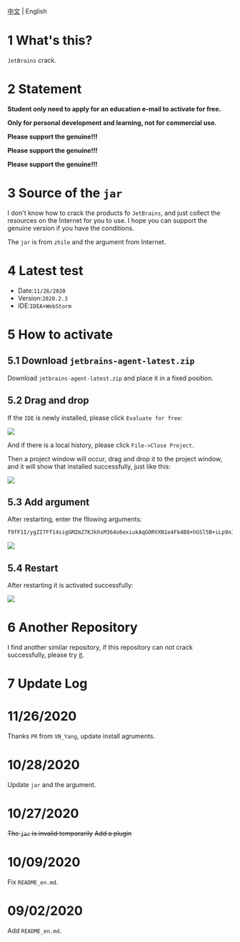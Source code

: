 [中文](https://github.com/2293736867/JetBrainsActivation/blob/master/README.md) | English

# 1 What's this?

`JetBrains` crack.

# 2 Statement

**Student only need to apply for an education e-mail to activate for free.**

**Only for personal development and learning, not for commercial use.**

**Please support the genuine!!!**

**Please support the genuine!!!**

**Please support the genuine!!!**

# 3 Source of the `jar`

I don't know how to crack the products fo `JetBrains`, and just collect the resources on the Internet for you to use. I hope you can support the genuine version if you have the conditions.

The `jar` is from `zhile` and the argument from Internet. 

# 4 Latest test

- Date:`11/26/2020`
- Version:`2020.2.3`
- IDE:`IDEA+WebStorm`

# 5 How to activate

## 5.1 Download `jetbrains-agent-latest.zip`

Download `jetbrains-agent-latest.zip` and place it in a fixed position.

## 5.2 Drag and drop

If the `IDE` is newly installed, please click `Evaluate for free`:

![](https://github.com/2293736867/JetBrainsActivation/blob/master/img/1.png)

And if there is a local history, please click `File->Close Project`.

Then a project window will occur, drag and drop it to the project window, and it will show that installed successfully, just like this:

![](https://github.com/2293736867/JetBrainsActivation/blob/master/img/2.png)

## 5.3 Add argument

After restarting, enter the fllowing arguments:

```bash
f9fF1I/ygZI7Ff14sigGMZmZ7KJkhsM364o6exiukAqGORVXN1e4Fk4B8+hGSl5B+iLp9nIA2pSNhNGlxnDgSV3xC85CGVvWY9SWa+ECeWhJZ1+hitDPCNw5lKaRBnxIKhAfQ3aJl4S5WmrOkfKoIuz3UXVoX7hZGxofqQtzfuc
```

![](https://github.com/2293736867/JetBrainsActivation/blob/master/img/3.png)

## 5.4 Restart

After restarting it is activated successfully:

![](https://github.com/2293736867/JetBrainsActivation/blob/master/img/4.png)

# 6 Another Repository

I find another similar repository, if this repository can not crack successfully, please try [it](https://github.com/8pig/jetbrains-crack).

# 7 Update Log

# 11/26/2020

Thanks `PR` from `VN_Yang`, update install agruments.

# 10/28/2020

Update `jar` and the argument.

# 10/27/2020

~~The `jar` is invalid temporarily~~
~~Add a plugin~~

# 10/09/2020

Fix `README_en.md`.

# 09/02/2020

Add `README_en.md`.
